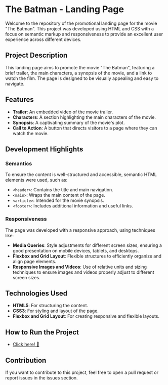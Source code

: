 # The Batman - Landing Page

Welcome to the repository of the promotional landing page for the movie "The Batman". This project was developed using HTML and CSS with a focus on semantic markup and responsiveness to provide an excellent user experience across different devices.

## Project Description

This landing page aims to promote the movie "The Batman", featuring a brief trailer, the main characters, a synopsis of the movie, and a link to watch the film. The page is designed to be visually appealing and easy to navigate.

## Features

- **Trailer**: An embedded video of the movie trailer.
- **Characters**: A section highlighting the main characters of the movie.
- **Synopsis**: A captivating summary of the movie's plot.
- **Call to Action**: A button that directs visitors to a page where they can watch the movie.

## Development Highlights

### Semantics

To ensure the content is well-structured and accessible, semantic HTML elements were used, such as:

- `<header>`: Contains the title and main navigation.
- `<main>`: Wraps the main content of the page.
- `<article>`: Intended for the movie synopsis.
- `<footer>`: Includes additional information and useful links.

### Responsiveness

The page was developed with a responsive approach, using techniques like:

- **Media Queries**: Style adjustments for different screen sizes, ensuring a good presentation on mobile devices, tablets, and desktops.
- **Flexbox and Grid Layout**: Flexible structures to efficiently organize and align page elements.
- **Responsive Images and Videos**: Use of relative units and sizing techniques to ensure images and videos properly adjust to different screen sizes.

## Technologies Used

- **HTML5**: For structuring the content.
- **CSS3**: For styling and layout of the page.
- **Flexbox and Grid Layout**: For creating responsive and flexible layouts.

## How to Run the Project

- [Click here! 🚀](https://kiqf-the-batman.netlify.app/)

## Contribution
If you want to contribute to this project, feel free to open a pull request or report issues in the issues section.
